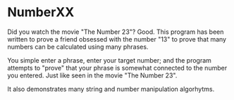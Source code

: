 NumberXX
========

Did you watch the movie "The Number 23"? Good. This program has been written to prove a friend obsessed with the number "13" to prove that many numbers can be calculated using many phrases.

You simple enter a phrase, enter your target number; and the program attempts to "prove" that your phrase is somewhat connected to the number you entered. Just like seen in the movie "The Number 23".

It also demonstrates many string and number manipulation algorhytms. 

